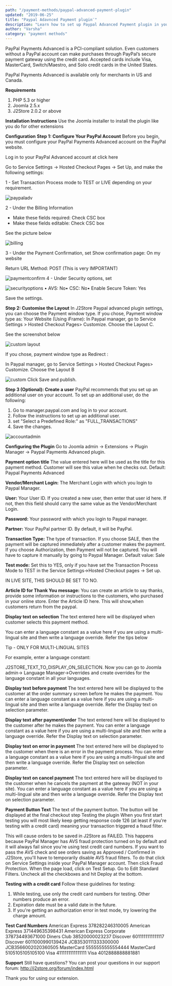 ```yaml
---
path: "/payment-methods/paypal-advanced-payment-plugin"
updated: "2019-06-25"
title: "Paypal Adavnced Payment plugin¨"
description: "Learn how to set up Paypal Advanced Payment plugin in your site."
author: "Varsha"
category: "payment methods"
---
```

PayPal Payments Advanced is a PCI-compliant solution. Even customers without a PayPal account can make purchases through PayPal’s secure payment gateway using the credit card. Accepted cards include Visa, MasterCard, Switch/Maestro, and Solo credit cards in the United States.

PayPal Payments Advanced is available only for merchants in US and Canada.

**Requirements**
1. PHP 5.3 or higher
2. Joomla 2.5.x
3. J2Store 2.0.2 or above

**Installation Instructions**
Use the Joomla installer to install the plugin like you do for other extensions

**Configuration**
**Step 1: Configure Your PayPal Account**
Before you begin, you must configure your PayPal Payments Advanced account on the PayPal website.

Log in to your PayPal Advanced account at <link-text url = ¨manager.paypal.com¨ traget = ¨_blank¨ rel = ¨noopener¨> click here </link-text>

Go to Service Settings -> Hosted Checkout Pages -> Set Up, and make the following settings:

1 - Set Transaction Process mode to TEST or LIVE depending on your requirement.

![paypaladv](https://raw.githubusercontent.com/j2store/doc-images/master/payment-methods/paypal-advanced-payment-plugin/setup_paypal_advanced.png)

2 - Under the Billing Information

* Make these fields required: Check CSC box
* Make these fields editable: Check CSC box

See the picture below

![billing](https://raw.githubusercontent.com/j2store/doc-images/master/payment-methods/paypal-advanced-payment-plugin/billing_information_paypal_advanced.png)

3 - Under the Payment Confirmation, set
Show confirmation page: On my website

Return URL Method: POST  (This is very IMPORTANT)

![paymentconfirm](https://raw.githubusercontent.com/j2store/doc-images/master/payment-methods/paypal-advanced-payment-plugin/payment_confirmation_paypal_advanced.png)
4 - Under Security options, set

![securityoptions](https://raw.githubusercontent.com/j2store/doc-images/master/payment-methods/paypal-advanced-payment-plugin/security_options_paypal_advanced.png)
• AVS: No• CSC: No• Enable Secure Token: Yes

Save the settings.

**Step 2: Customise the Layout**
In J2Store Paypal advanced plugin settings, you can choose the Payment window type.
If you chose, Payment window type as: Your Website (Using iFrame):
In Paypal manager, go to Service Settings > Hosted Checkout Pages> Customize. Choose the Layout C.

See the screenshot below

![custom layout](https://raw.githubusercontent.com/j2store/doc-images/master/payment-methods/paypal-advanced-payment-plugin/custom_layout_paypal_advanced.png)

If you chose, payment window type as Redirect :

In Paypal manager, go to Service Settings > Hosted Checkout Pages> Customize. Choose the Layout B

![custom](https://raw.githubusercontent.com/j2store/doc-images/master/payment-methods/paypal-advanced-payment-plugin/custom_layout_b_paypal_advanced.png)
Click Save and publish.

**Step 3 (Optional): Create a user**
PayPal recommends that you set up an additional user on your account. To set up an additional user, do the following:

1. Go to manager.paypal.com and log in to your account.
2. Follow the instructions to set up an additional user.
3. set "Select a Predefined Role:" as "FULL_TRANSACTIONS"
4. Save the changes.

![accountadmin](https://raw.githubusercontent.com/j2store/doc-images/master/payment-methods/paypal-advanced-payment-plugin/account_admin_paypal_advanced.png)

**Configuring the Plugin**
Go to Joomla admin → Extensions → Plugin Manager → Paypal Payments Advanced plugin.

**Payment option title**
The value entered here will be used as the title for this payment method. Customer will see this value when he checks out.  Default: Paypal Payments Advanced

**Vendor/Merchant Login:**
The Merchant Login with which you login to Paypal Manager.

**User:**
Your User ID. If you created a new user, then enter that user id here. If not, then this  field should carry the same value as the Vendor/Merchant Login.

**Password:**
Your password with which you login to Paypal manager.

**Partner:**
Your PayPal partner ID. By default, it will be PayPal.

**Transaction Type:**
The type of transaction. If you choose SALE, then the payment will be captured immediately after a customer makes the payment. If you choose Authorization, then Payment will not be captured. You will have to capture it manually by going to Paypal Manager. Default value: Sale

**Test mode:**
Set this to YES, only if you have set the Transaction Process Mode to TEST in the Service Settings->Hosted Checkout pages → Set up.

IN LIVE SITE, THIS SHOULD BE SET TO NO.

**Article ID for Thank You message:**
You can create an article to say thanks, provide some information or instructions to the customers, who purchased in your online store. Enter the Article ID here. This will show,when customers return from the paypal.

**Display text on selection**
The text entered here will be displayed when customer selects this payment method.

You can enter a language constant as a value here if you are using a multi-lingual site and then write a language override. Refer the tips below

Tip - ONLY FOR MULTI-LINGUAL SITES

For example, enter a language constant:

J2STORE_TEXT_TO_DISPLAY_ON_SELECTION.
Now you can go to Joomla admin-> Language Manager->Overrides and create overrides for the language constant in all your languages.

**Display text before payment**
The text entered here will be displayed to the customer at the order summary screen before he makes the payment.
You can enter a language constant as a value here if you are using a multi-lingual site and then write a language override. Refer the Display text on selection parameter.

**Display text after payment/order**
The text entered here will be displayed to the customer after he makes the payment.
You can enter a language constant as a value here if you are using a multi-lingual site and then write a language override. Refer the Display text on selection parameter.

**Display text on error in payment**
The text entered here will be displayed to the customer when there is an error in the payment process.
You can enter a language constant as a value here if you are using a multi-lingual site and then write a language override. Refer the Display text on selection parameter.

**Display text on cancel payment**
The text entered here will be displayed to the customer when he cancels the payment at the gateway (NOT in your site).
You can enter a language constant as a value here if you are using a multi-lingual site and then write a language override. Refer the Display text on selection parameter.

**Payment Button Text**
The text of the payment button. The button will be displayed at the final checkout step
Testing the plugin
When you first start testing you will most likely keep getting response code 126 (at least if you're testing with a credit card) meaning your transaction triggered a fraud filter.

This will cause orders to be saved in J2Store as FAILED.  This happens because PayPal Manager has AVS fraud protection turned on by default and it will always fail since you're using test credit card numbers.  If you want to pass the AVS check and see orders saving as Approved / Confirmed in J2Store, you'll have to temporarily disable AVS fraud filters.  To do that click on Service Settings inside your PayPal Manager account.  Then click Fraud Protection.  When the page load, click on Test Setup. Go to Edit Standard Filters.  Uncheck all the checkboxes and hit Deploy at the bottom.

**Testing with a credit card**
Follow these guidelines for testing:

1. While testing, use only the credit card numbers for testing. Other numbers produce an error.
2. Expiration date must be a valid date in the future.
3. If you're getting an authorization error in test mode, try lowering the charge amount.

**Test Card Numbers**
American Express 378282246310005
American Express 371449635398431
American Express Corporate
378734493671000
Diners Club
38520000023237
Discover 6011111111111117
Discover 6011000990139424
JCB3530111333300000
JCB3566002020360505
MasterCard 5555555555554444
MasterCard 5105105105105100
Visa 4111111111111111
Visa 4012888888881881

**Support**
Still have questions? You can post your questions in our support forum: http://j2store.org/forum/index.html

Thank you for using our extension.